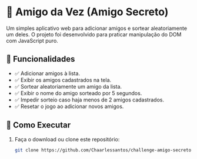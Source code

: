 # 🎉 Amigo da Vez (Amigo Secreto)

Um simples aplicativo web para adicionar amigos e sortear aleatoriamente um deles. O projeto foi desenvolvido para praticar manipulação do DOM com JavaScript puro.

## 🚀 Funcionalidades

- ✅ Adicionar amigos à lista.
- ✅ Exibir os amigos cadastrados na tela.
- ✅ Sortear aleatoriamente um amigo da lista.
- ✅ Exibir o nome do amigo sorteado por 5 segundos.
- ✅ Impedir sorteio caso haja menos de 2 amigos cadastrados.
- ✅ Resetar o jogo ao adicionar novos amigos.

## 🔧 Como Executar

1. Faça o download ou clone este repositório:
   ```sh
   git clone https://github.com/Chaarlessantos/challenge-amigo-secreto.git
   ```

